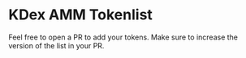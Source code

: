 # KDex AMM Tokenlist

Feel free to open a PR to add your tokens. Make sure to increase the version of the list in your PR.
